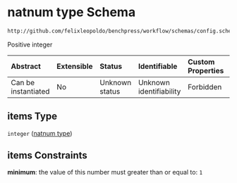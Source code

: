 # natnum type Schema

```txt
http://github.com/felixleopoldo/benchpress/workflow/schemas/config.schema.json#/definitions/flexnatnum/anyOf/1/items
```

Positive integer

| Abstract            | Extensible | Status         | Identifiable            | Custom Properties | Additional Properties | Access Restrictions | Defined In                                                        |
| :------------------ | :--------- | :------------- | :---------------------- | :---------------- | :-------------------- | :------------------ | :---------------------------------------------------------------- |
| Can be instantiated | No         | Unknown status | Unknown identifiability | Forbidden         | Allowed               | none                | [config.schema.json\*](config.schema.json "open original schema") |

## items Type

`integer` ([natnum type](config-definitions-non-negative-integers-anyof-positive-integer-list-natnum-type.md))

## items Constraints

**minimum**: the value of this number must greater than or equal to: `1`
